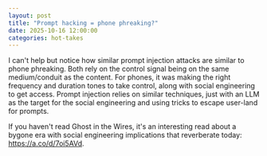 ```yaml
---
layout: post
title: "Prompt hacking = phone phreaking?"
date: 2025-10-16 12:00:00
categories: hot-takes
---
```


I can't help but notice how similar prompt injection attacks are similar to phone phreaking. Both rely on the control signal being on the same medium/conduit as the content. For phones, it was making the right frequency and duration tones to take control, along with social engineering to get access. Prompt injection relies on similar techniques, just with an LLM as the target for the social engineering and using tricks to escape user-land for prompts.

If you haven't read Ghost in the Wires, it's an interesting read about a bygone era with social engineering implications that reverberate today: https://a.co/d/7oi5AVd.
